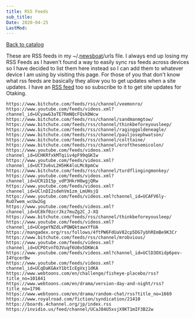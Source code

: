 ```yaml
---
title: RSS Feeds
sub_title:
Date: 2020-04-25
LastMod:
---
```


[Back to catalog](https://otaking.xyz/index.html)

These are RSS feeds in my ~/.[newsboat](https://otaking.xyz/linux.html#newsboat)/urls file. I always end up losing my RSS Feeds as I haven't found a way to easily sync rss feeds across devices so I have decided to list them here instead so I can add them to whatever device I am using by visiting this page. For those of you that don't know what rss feeds are basically they allow you to get updates when a site updates. I have an [RSS feed](https://otaking.xyz/feed.xml) too so subscribe to it to get site updates for Otaking.

```
https://www.bitchute.com/feeds/rss/channel/veemonro/
https://www.youtube.com/feeds/videos.xml?channel_id=UCyawG3aTE7RmNQcFQskDWcw
https://www.bitchute.com/feeds/rss/channel/sandmanmgtow/
https://www.bitchute.com/feeds/rss/channel/thinkbeforeyousleep/
https://www.bitchute.com/feeds/rss/channel/raginggoldeneagle/
https://www.bitchute.com/feeds/rss/channel/pauljosephwatson/
https://www.bitchute.com/feeds/rss/channel/colttaine/
https://www.bitchute.com/feeds/rss/channel/erofthesemicolon/
https://www.youtube.com/feeds/videos.xml?channel_id=UCHKRfxkMTqiiv4pF99qGKIw
https://www.youtube.com/feeds/videos.xml?channel_id=UCT3v6vL2H5HK4loLMc8pmCw
https://www.bitchute.com/feeds/rss/channel/turdflingingmonkey/
https://www.youtube.com/feeds/videos.xml?channel_id=UCR1D15p_vdP3HkrH8wgjQRw
https://www.youtube.com/feeds/videos.xml?channel_id=UClnDI2sdehVm1zm_LmUHsjQ
https://www.youtube.com/feeds/videos.xml?channel_id=UCAFV6ly-RuO7wem_wcUw2Gg
https://www.youtube.com/feeds/videos.xml?channel_id=UC8kf0zcrJkz7muZg2C_J-XQ
https://www.bitchute.com/feeds/rss/channel/thinkbeforeyousleep/
https://www.youtube.com/feeds/videos.xml?channel_id=UCegeYNZdLvPQWQktawxYfUA
https://mangadex.org/rss/follows/4ftPW6FdUaV82cp5DG7ybhREmBe9K3Cr
https://www.bitchute.com/feeds/rss/channel/mrobvious/
https://www.youtube.com/feeds/videos.xml?channel_id=UCPOtvnTOJVuqf6U0x5DKWcA
https://www.youtube.com/feeds/videos.xml?channel_id=UClD3OXidp6pev-I4YqcerBw
https://www.youtube.com/feeds/videos.xml?channel_id=UCqDaKGAxY1btIcEgVxj1dKA
https://www.webtoons.com/en/challenge/fisheye-placebo/rss?title_no=101841
https://www.webtoons.com/en/drama/version-day-and-night/rss?title_no=1796
https://www.webtoons.com/en/drama/random-chat/rss?title_no=1669
https://www.royalroad.com/fiction/syndication/21410
https://boards.4channel.org/jp/index.rss
https://invidio.us/feed/channel/UCaJ84U5xsjX9KT1mIF3B22w
```
